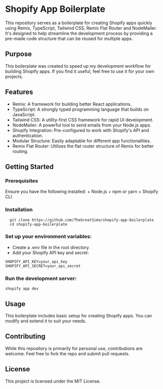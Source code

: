 # Shopify App Boilerplate
This repository serves as a boilerplate for creating Shopify apps quickly using Remix, TypeScript, Tailwind CSS, Remix Flat Router and NodeMailer. It's designed to help streamline the development process by providing a pre-made code structure that can be reused for multiple apps.

## Purpose
This boilerplate was created to speed up my development workflow for building Shopify apps. If you find it useful, feel free to use it for your own projects.

## Features
  + Remix: A framework for building better React applications.
  + TypeScript: A strongly typed programming language that builds on JavaScript.
  + Tailwind CSS: A utility-first CSS framework for rapid UI development.
  + NodeMailer: A powerful tool to send emails from your Node.js apps.
  + Shopify Integration: Pre-configured to work with Shopify's API and authentication.
  + Modular Structure: Easily adaptable for different app functionalities.
  + Remix Flat Router: Utilizes the flat router structure of Remix for better routing.

## Getting Started
### Prerequisites
Ensure you have the following installed:
    + Node.js
    + npm or yarn
    + Shopify CLI

### Installation

  ```  
    git clone https://github.com/TheGreatSimo/shopify-app-boilerplate
    cd shopify-app-boilerplate
  ```

### Set up your environment variables:
  + Create a .env file in the root directory.
  + Add your Shopify API key and secret:
```
SHOPIFY_API_KEY=your_api_key
SHOPIFY_API_SECRET=your_api_secret
```
### Run the development server:
```
shopify app dev
```
## Usage
This boilerplate includes basic setup for creating Shopify apps. You can modify and extend it to suit your needs.

## Contributing
While this repository is primarily for personal use, contributions are welcome. Feel free to fork the repo and submit pull requests.

## License
This project is licensed under the MIT License.
